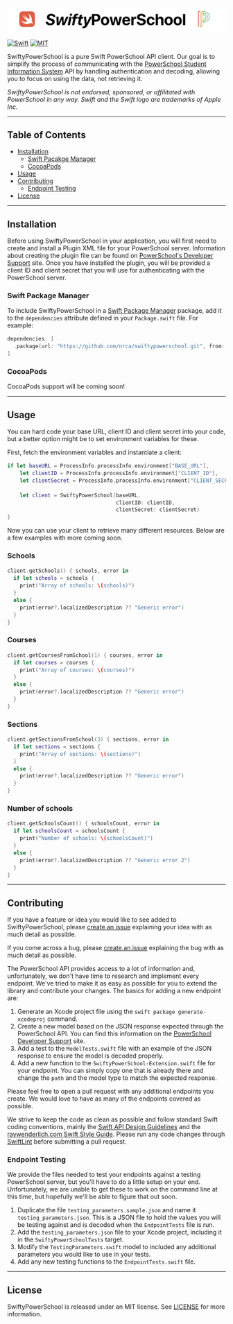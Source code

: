 ![SwiftyPowerSchool](Images/swiftypowerschool.png)

[![Swift](https://img.shields.io/badge/Swift-4.0-orange.svg)](https://swift.org)
[![MIT](https://img.shields.io/badge/License-MIT-green.svg)](https://opensource.org/licenses/MIT)


SwiftyPowerSchool is a pure Swift PowerSchool API client. Our goal is to simplify the process of communicating with the [PowerSchool Student Information System](https://www.powerschool.com/solutions/student-information-system-sis/) API by handling authentication and decoding, allowing you to focus on using the data, not retrieving it.

_SwiftyPowerSchool is not endorsed, sponsored, or affilitated with PowerSchool in any way. Swift and the Swift logo are trademarks of Apple Inc._

***

## Table of Contents
* [Installation](#installation)
  * [Swift Pacakge Manager](#swift-package-manager)
  * [CocoaPods](#cocoapods)
* [Usage](#usage)
* [Contributing](#contributing)
  * [Endpoint Testing](#endpoint-testing)
* [License](#license)

---

## Installation
Before using SwiftyPowerSchool in your application, you will first need to create and install a Plugin XML file for your PowerSchool server. Information about creating the plugin file can be found on [PowerSchool's Developer Support](https://support.powerschool.com/developer/#/page/plugin-xml) site. Once you have installed the plugin, you will be provided a client ID and client secret that you will use for authenticating with the PowerSchool server.

### Swift Package Manager
To include SwiftyPowerSchool in a [Swift Package Manager](https://swift.org/package-manager/) package, add it to the `dependencies` attribute defined in your `Package.swift` file. For example:
```swift
dependencies: [
  .package(url: "https://github.com/nrca/swiftypowerschool.git", from: "1.0.0-beta1")
]
```

### CocoaPods
CocoaPods support will be coming soon!

---

## Usage
You can hard code your base URL, client ID and client secret into your code, but a better option might be to set environment variables for these.

First, fetch the environment variables and instantiate a client:
```swift
if let baseURL = ProcessInfo.processInfo.environment["BASE_URL"],
    let clientID = ProcessInfo.processInfo.environment["CLIENT_ID"],
    let clientSecret = ProcessInfo.processInfo.environment["CLIENT_SECRET"] {

    let client = SwiftyPowerSchool(baseURL,
                                   clientID: clientID,
                                   clientSecret: clientSecret)
}
```

Now you can use your client to retrieve many different resources. Below are a few examples with more coming soon.

### Schools
```swift
client.getSchools() { schools, error in
  if let schools = schools {
    print("Array of schools: \(schools)")
  }
  else {
    print(error?.localizedDescription ?? "Generic error")
  }
}
```

### Courses
```swift
client.getCoursesFromSchool(1) { courses, error in
  if let courses = courses {
    print("Array of courses: \(courses)")
  }
  else {
    print(error?.localizedDescription ?? "Generic error")
  }
}
```

### Sections
```swift
client.getSectionsFromSchool(3) { sections, error in
  if let sections = sections {
    print("Array of sections: \(sections)")
  }
  else {
    print(error?.localizedDescription ?? "Generic error")
  }
}
```

### Number of schools
```swift
client.getSchoolsCount() { schoolsCount, error in
  if let schoolsCount = schoolsCount {
    print("Number of schools: \(schoolsCount)")
  }
  else {
    print(error?.localizedDescription ?? "Generic error 2")
  }
}
```

---

## Contributing
If you have a feature or idea you would like to see added to SwiftyPowerSchool, please [create an issue](https://github.com/NRCA/SwiftyPowerSchool/issues/new) explaining your idea with as much detail as possible.

If you come across a bug, please [create an issue](https://github.com/NRCA/SwiftyPowerSchool/issues/new) explaining the bug with as much detail as possible.

The PowerSchool API provides access to a lot of information and, unfortunately, we don't have time to research and implement every endpoint. We've tried to make it as easy as possible for you to extend the library and contribute your changes. The basics for adding a new endpoint are:

1. Generate an Xcode project file using the `swift package generate-xcodeproj` command.
2. Create a new model based on the JSON response expected through the PowerSchool API. You can find this information on the [PowerSchool Developer Support](https://support.powerschool.com/developer) site.
3. Add a test to the `ModelTests.swift` file with an example of the JSON response to ensure the model is decoded properly.
4. Add a new function to the `SwiftyPowerSchool-Extension.swift` file for your endpoint. You can simply copy one that is already there and change the `path` and the model type to match the expected response.

Please feel free to open a pull request with any additional endpoints you create. We would love to have as many of the endpoints covered as possible.

We strive to keep the code as clean as possible and follow standard Swift coding conventions, mainly the [Swift API Design Guidelines](https://swift.org/documentation/api-design-guidelines/) and the [raywenderlich.com Swift Style Guide](https://github.com/raywenderlich/swift-style-guide). Please run any code changes  through [SwiftLint](https://github.com/realm/SwiftLint) before submitting a pull request.

### Endpoint Testing
We provide the files needed to test your endpoints against a testing PowerSchool server, but you'll have to do a little setup on your end. Unfortunately, we are unable to get these to work on the command line at this time, but hopefully we'll be able to figure that out soon.

1. Duplicate the file `testing_parameters.sample.json` and name it `testing_parameters.json`. This is a JSON file to hold the values you will be testing against and is decoded when the `EndpointTests` file is run.
2. Add the `testing_parameters.json` file to your Xcode project, including it in the `SwiftyPowerSchoolTests` target.
3. Modify the `TestingParameters.swift` model to included any additional parameters you would like to use in your tests.
4. Add any new testing functions to the `EndpointTests.swift` file.


---

## License
SwiftyPowerSchool is released under an MIT license. See [LICENSE](https://opensource.org/licenses/MIT) for more information.
